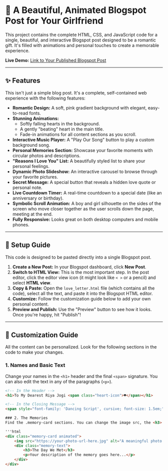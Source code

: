 # 💖 A Beautiful, Animated Blogspot Post for Your Girlfriend

This project contains the complete HTML, CSS, and JavaScript code for a single, beautiful, and interactive Blogspot post designed to be a romantic gift. It's filled with animations and personal touches to create a memorable experience.

**Live Demo:** [Link to Your Published Blogspot Post](https://alokjnp05.blogspot.com/2025/06/m.html)

---

## ✨ Features

This isn't just a simple blog post. It's a complete, self-contained web experience with the following features:

*   **Romantic Design:** A soft, pink gradient background with elegant, easy-to-read fonts.
*   **Stunning Animations:**
    *   Softly falling hearts in the background.
    *   A gently "beating" heart in the main title.
    *   Fade-in animations for all content sections as you scroll.
*   **Interactive Music Player:** A "Play Our Song" button to play a custom background song.
*   **Personal Memories Section:** Showcase your favorite moments with circular photos and descriptions.
*   **"Reasons I Love You" List:** A beautifully styled list to share your personal feelings.
*   **Dynamic Photo Slideshow:** An interactive carousel to browse through your favorite pictures.
*   **Secret Message:** A special button that reveals a hidden love quote or personal note.
*   **Live Countdown Timer:** A real-time countdown to a special date (like an anniversary or birthday).
*   **Symbolic Scroll Animation:** A boy and girl silhouette on the sides of the screen who move closer together as the user scrolls down the page, meeting at the end.
*   **Fully Responsive:** Looks great on both desktop computers and mobile phones.

---

## 🚀 Setup Guide

This code is designed to be pasted directly into a single Blogspot post.

1.  **Create a New Post:** In your Blogspot dashboard, click **New Post**.
2.  **Switch to HTML View:** This is the most important step. In the post editor, click the editor view icon (it might look like `< >` or a pencil) and select **HTML view**.
3.  **Copy & Paste:** Open the `love_letter.html` file (which contains all the code), select all the text, and paste it into the Blogspot HTML editor.
4.  **Customize:** Follow the customization guide below to add your own personal content.
5.  **Preview and Publish:** Use the "Preview" button to see how it looks. Once you're happy, hit "Publish"!

---

## 🔧 Customization Guide

All the content can be personalized. Look for the following sections in the code to make your changes.

### 1. Names and Basic Text
Change your names in the `<h1>` header and the final `<span>` signature. You can also edit the text in any of the paragraphs (`<p>`).

```html
<!-- In the Header -->
<h1>To My Dearest Riya Jogi <span class="heart-icon">♥</span></h1>

<!-- In the Closing Message -->
<span style="font-family: 'Dancing Script', cursive; font-size: 1.5em;">Chulbul Pandey</span>

### 2. The Memories
Find the .memory-card sections. You can change the image src, the <h3> title, and the <p> description. To add more memories, just copy an entire memory-card block and paste it below the others.

'''html
<div class="memory-card animated">
    <img src="https://your-photo-url-here.jpg" alt="A meaningful photo of us">
    <div class="memory-text">
        <h3>The Day We Met</h3>
        <p>Your description of the memory goes here...</p>
    </div>
</div>
